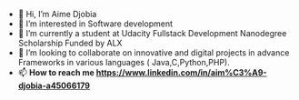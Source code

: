 - 👋 Hi, I’m Aime Djobia
- 👀 I’m interested in Software development
- 🌱 I’m currently a student at Udacity Fullstack Development Nanodegree Scholarship Funded by ALX   
- 💞️ I’m looking to collaborate on innovative and digital projects in advance Frameworks in various languages ( Java,C,Python,PHP).
- 📫 <b>How to reach me https://www.linkedin.com/in/aim%C3%A9-djobia-a45066179 <b>

<!---
TEUNGA/TEUNGA is a ✨ special ✨ repository because its `README.md` (this file) appears on your GitHub profile.
You can click the Preview link to take a look at your changes.
--->
